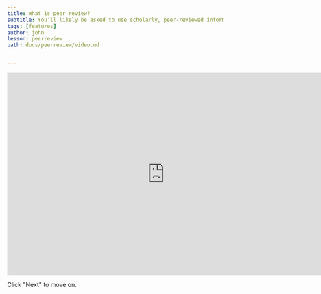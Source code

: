 ```yaml
---
title: What is peer review?
subtitle: You’ll likely be asked to use scholarly, peer-reviewed information in your assignments. The question is, what’s peer-review, and why is it important? Watch the following short video for a quick introduction (1:33).
tags: [features]
author: john
lesson: peerreview
path: docs/peerreview/video.md


---
```


<iframe src="https://h5pstudio.ecampusontario.ca/h5p/23924/embed" width="733" height="473" frameborder="0" allowfullscreen="allowfullscreen"></iframe><script src="https://h5pstudio.ecampusontario.ca/modules/contrib/h5p/vendor/h5p/h5p-core/js/h5p-resizer.js" charset="UTF-8"></script>

Click "Next" to move on. 